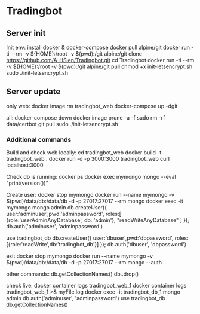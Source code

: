 # Tradingbot


## Server init

Init env:
install docker & docker-compose
docker pull alpine/git
docker run -ti --rm -v ${HOME}:/root -v $(pwd):/git alpine/git clone https://github.com/A-HSien/Tradingbot.git
cd Tradingbot
docker run -ti --rm -v ${HOME}:/root -v $(pwd):/git alpine/git pull
chmod +x init-letsencrypt.sh
sudo ./init-letsencrypt.sh


## Server update

only web:
docker image rm tradingbot_web
docker-compose up -dgit

all:
docker-compose down
docker image prune -a -f
sudo rm -rf data/certbot
git pull
sudo ./init-letsencrypt.sh


### Additional commands

Build and check web locally:
cd tradingbot_web
docker build -t tradingbot_web .
docker run -d -p 3000:3000 tradingbot_web
curl localhost:3000


Check db is running:
docker ps
docker exec mymongo mongo --eval "print(version())"

Create user:
docker stop mymongo
docker run --name mymongo -v $(pwd)/data/db:/data/db -d -p 27017:27017 --rm mongo
docker exec -it mymongo mongo admin
db.createUser({ 
    user:'adminuser',pwd:'adminpassword',
    roles:[
        {role:'userAdminAnyDatabase', db: 'admin'},
        "readWriteAnyDatabase"
    ]
});
db.auth('adminuser', 'adminpassword')

use tradingbot_db
db.createUser({
    user:'dbuser',pwd:'dbpassword',
    roles:[{role:'readWrite',db:'tradingbot_db'}]
});
db.auth('dbuser', 'dbpassword')

exit
docker stop mymongo
docker run --name mymongo -v $(pwd)/data/db:/data/db -d -p 27017:27017 --rm mongo --auth

other commands:
db.getCollectionNames()
db.<collection>.drop()

check live:
docker container logs tradingbot_web_1
docker container logs tradingbot_web_1 >& myFile.log
docker exec -it tradingbot_db_1 mongo admin
db.auth('adminuser', 'adminpassword')
use tradingbot_db
db.getCollectionNames()